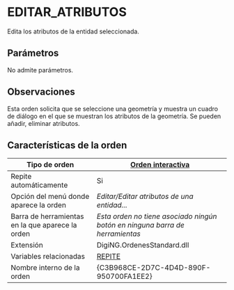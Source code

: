 # EDITAR\_ATRIBUTOS

Edita los atributos de la entidad seleccionada.

## Parámetros

No admite parámetros.

## Observaciones

Esta orden solicita que se seleccione una geometría y muestra un cuadro de diálogo en el que se muestran los atributos de la geometría. Se pueden añadir, eliminar atributos.

## Características de la orden

| Tipo de orden                                    | [Orden interactiva](editar-cod.md)                                                                                                                              |
| ------------------------------------------------ | --------------------------------------------------------------------------------------------------------------------------------------------------------------- |
| Repite automáticamente                           | Si                                                                                                                                                              |
| Opción del menú donde aparece la orden           | _Editar/Editar atributos de una entidad..._                                                                                                                     |
| Barra de herramientas en la que aparece la orden | _Esta orden no tiene asociado ningún botón en ninguna barra de herramientas_                                                                                    |
| Extensión                                        | DigiNG.OrdenesStandard.dll                                                                                                                                      |
| Variables relacionadas                           | [REPITE](/digi3d-net/referencia/ventana-de-dibujo/ordenes/e/REPITE.html) |
| Nombre interno de la orden                       | {C3B968CE-2D7C-4D4D-890F-950700FA1EE2}                                                                                                                          |
